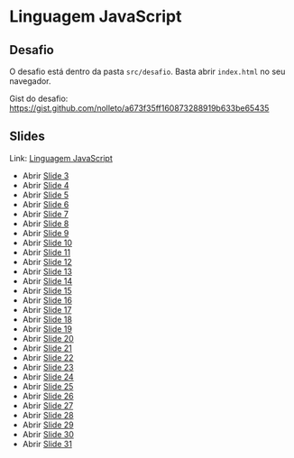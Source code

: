 # Linguagem JavaScript

## Desafio

O desafio está dentro da pasta `src/desafio`. Basta abrir `index.html` no seu navegador.

Gist do desafio: https://gist.github.com/nolleto/a673f35ff160873288919b633be65435

## Slides

Link: [Linguagem JavaScript
](https://docs.google.com/presentation/d/1VBqFnYY0XYPZJYovUDSRF_nkdJIdzkNK0AkUg_eON_Q/edit?usp=sharing)

- Abrir [Slide 3](./src/slide_03/index.js)
- Abrir [Slide 4](./src/slide_04/index.js)
- Abrir [Slide 5](./src/slide_05/index.js)
- Abrir [Slide 6](./src/slide_06/index.js)
- Abrir [Slide 7](./src/slide_07/index.js)
- Abrir [Slide 8](./src/slide_08/index.js)
- Abrir [Slide 9](./src/slide_09/index.js)
- Abrir [Slide 10](./src/slide_10/index.js)
- Abrir [Slide 11](./src/slide_11/index.js)
- Abrir [Slide 12](./src/slide_12/index.js)
- Abrir [Slide 13](./src/slide_13/index.js)
- Abrir [Slide 14](./src/slide_14/index.js)
- Abrir [Slide 15](./src/slide_15/index.js)
- Abrir [Slide 16](./src/slide_16/index.js)
- Abrir [Slide 17](./src/slide_17/index.js)
- Abrir [Slide 18](./src/slide_18/index.js)
- Abrir [Slide 19](./src/slide_19/index.js)
- Abrir [Slide 20](./src/slide_20/index.js)
- Abrir [Slide 21](./src/slide_21/index.js)
- Abrir [Slide 22](./src/slide_22/index.js)
- Abrir [Slide 23](./src/slide_23/index.js)
- Abrir [Slide 24](./src/slide_24/index.js)
- Abrir [Slide 25](./src/slide_25/index.js)
- Abrir [Slide 26](./src/slide_26/index.js)
- Abrir [Slide 27](./src/slide_27/index.js)
- Abrir [Slide 28](./src/slide_28/index.js)
- Abrir [Slide 29](./src/slide_29/index.js)
- Abrir [Slide 30](./src/slide_30/index.js)
- Abrir [Slide 31](./src/slide_31/index.js)
